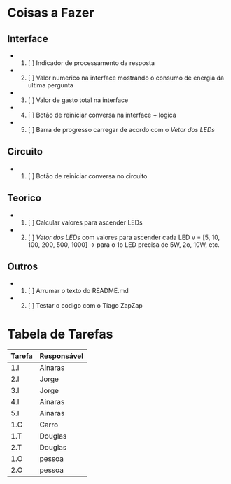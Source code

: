 # Coisas a Fazer

## Interface
- 1. [ ] Indicador de processamento da resposta
- 2. [ ] Valor numerico na interface mostrando o consumo de energia da ultima pergunta
- 3. [ ] Valor de gasto total na interface
- 4. [ ] Botão de reiniciar conversa na interface + logica
- 5. [ ] Barra de progresso carregar de acordo com o *Vetor dos LEDs*

## Circuito
- 1. [ ] Botão de reiniciar conversa no circuito

## Teorico
- 1. [ ] Calcular valores para ascender LEDs
- 2. [ ] *Vetor dos LEDs* com valores para ascender cada LED v = [5, 10, 100, 200, 500, 1000] -> para o 1o LED precisa de 5W, 2o, 10W, etc.

## Outros
- 1. [ ] Arrumar o texto do README.md
- 2. [ ] Testar o codigo com o Tiago ZapZap


# Tabela de Tarefas
| Tarefa | Responsável |
| --- | --- |
| 1.I | Ainaras |
| 2.I | Jorge |
| 3.I | Jorge |
| 4.I | Ainaras |
| 5.I | Ainaras |
| 1.C | Carro |
| 1.T | Douglas |
| 2.T | Douglas |
| 1.O | pessoa |
| 2.O | pessoa |


